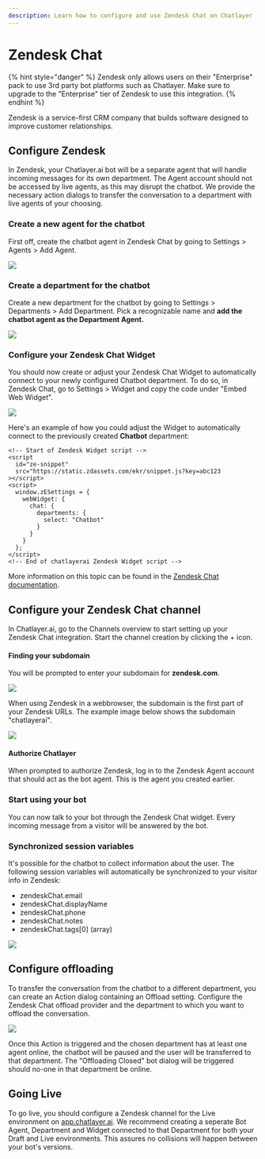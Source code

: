 ```yaml
---
description: Learn how to configure and use Zendesk Chat on Chatlayer
---
```


# Zendesk Chat

{% hint style="danger" %}
Zendesk only allows users on their "Enterprise" pack to use 3rd party bot platforms such as Chatlayer. Make sure to upgrade to the "Enterprise" tier of Zendesk to use this integration.
{% endhint %}

Zendesk is a service-first CRM company that builds software designed to improve customer relationships.

## Configure Zendesk 

In Zendesk, your Chatlayer.ai bot will be a separate agent that will handle incoming messages for its own  department. The Agent account should not be accessed by live agents, as this may disrupt the chatbot. We provide the necessary action dialogs to transfer the conversation to a department with live agents of your choosing.

### Create a new agent for the chatbot

First off, create the chatbot agent in Zendesk Chat by going to Settings &gt; Agents &gt; Add Agent. 

![](../../.gitbook/assets/image%20%28277%29.png)

### Create a department for the chatbot

Create a new department for the chatbot by going to Settings &gt; Departments &gt; Add Department.  Pick a recognizable name and **add the chatbot agent as the Department Agent.**

![](../../.gitbook/assets/image%20%28269%29.png)

### Configure your Zendesk Chat Widget

You should now create or adjust your Zendesk Chat Widget to automatically connect to your newly configured Chatbot department. To do so, in Zendesk Chat, go to Settings &gt; Widget and copy the code under "Embed Web Widget".

![](../../.gitbook/assets/image%20%28280%29.png)

Here's an example of how you could adjust the Widget to automatically connect to the previously created **Chatbot** department:

```markup
<!-- Start of Zendesk Widget script -->
<script
  id="ze-snippet"
  src="https://static.zdassets.com/ekr/snippet.js?key=abc123
></script>
<script>
  window.zESettings = {
    webWidget: {
      chat: {
        departments: {
          select: "Chatbot"
        }
      }
    }
  };
</script>
<!-- End of chatlayerai Zendesk Widget script -->
```

More information on this topic can be found in the [Zendesk Chat documentation](https://developer.zendesk.com/embeddables/docs/widget/settings#departments).

## Configure your Zendesk Chat channel

In Chatlayer.ai, go to the Channels overview to start setting up your Zendesk Chat integration. Start the channel creation by clicking the + icon.

#### Finding your subdomain

You will be prompted to enter your subdomain for **zendesk.com**. 

![](../../.gitbook/assets/image%20%28270%29.png)

When using Zendesk in a webbrowser, the subdomain is the first part of your Zendesk URLs. The example image below shows the subdomain "chatlayerai".

![](../../.gitbook/assets/image%20%28272%29.png)

#### Authorize Chatlayer

When prompted to authorize Zendesk, log in to the Zendesk Agent account that should act as the bot agent. This is the agent you created earlier.

### Start using your bot

You can now talk to your bot through the Zendesk Chat widget. Every incoming message from a visitor will be answered by the bot. 

### Synchronized session variables

It's possible for the chatbot to collect information about the user. The following session variables will automatically be synchronized to your visitor info in Zendesk:

* zendeskChat.email
* zendeskChat.displayName
* zendeskChat.phone
* zendeskChat.notes
* zendeskChat.tags\[0\] \(array\)

![](../../.gitbook/assets/image%20%28271%29.png)

## Configure offloading

To transfer the conversation from the chatbot to a different department, you can create an Action dialog containing an Offload setting. Configure the Zendesk Chat offload provider and the department to which you want to offload the conversation.

![](../../.gitbook/assets/image%20%28274%29.png)

Once this Action is triggered and the chosen department has at least one agent online, the chatbot will be paused and the user will be transferred to that department. The "Offloading Closed" bot dialog will be triggered should no-one in that department be online.

## Going Live

To go live, you should configure a Zendesk channel for the Live environment on [app.chatlayer.ai](https://app.chatlayer.ai). We recommend creating a seperate Bot Agent, Department and Widget connected to that Department for both your Draft and Live environments. This assures no collisions will happen between your bot's versions.

